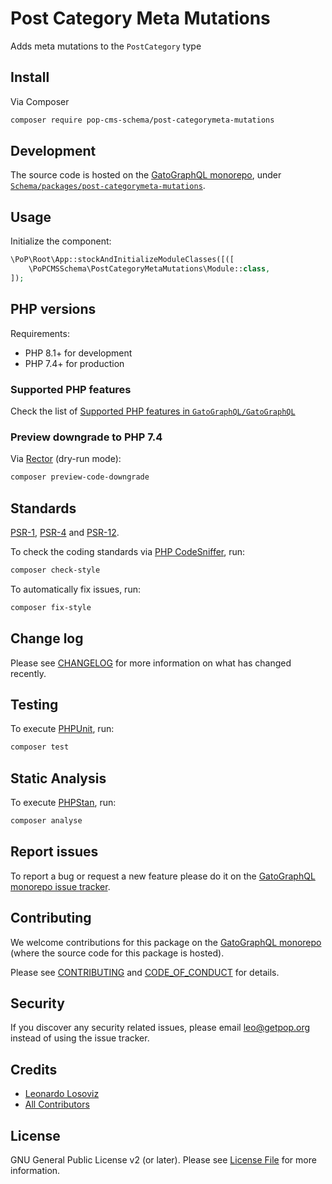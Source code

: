 # Post Category Meta Mutations

<!--
[![Build Status][ico-travis]][link-travis]
[![Quality Score][ico-code-quality]][link-code-quality]
[![Software License][ico-license]](LICENSE.md)
[![Latest Version on Packagist][ico-version]][link-packagist]
[![Coverage Status][ico-scrutinizer]][link-scrutinizer]
[![Total Downloads][ico-downloads]][link-downloads]
-->

Adds meta mutations to the `PostCategory` type

## Install

Via Composer

``` bash
composer require pop-cms-schema/post-categorymeta-mutations
```

## Development

The source code is hosted on the [GatoGraphQL monorepo](https://github.com/GatoGraphQL/GatoGraphQL), under [`Schema/packages/post-categorymeta-mutations`](https://github.com/GatoGraphQL/GatoGraphQL/tree/master/layers/Schema/packages/post-categorymeta-mutations).

## Usage

Initialize the component:

``` php
\PoP\Root\App::stockAndInitializeModuleClasses([([
    \PoPCMSSchema\PostCategoryMetaMutations\Module::class,
]);
```

## PHP versions

Requirements:

- PHP 8.1+ for development
- PHP 7.4+ for production

### Supported PHP features

Check the list of [Supported PHP features in `GatoGraphQL/GatoGraphQL`](https://github.com/GatoGraphQL/GatoGraphQL/blob/master/docs/supported-php-features.md)

### Preview downgrade to PHP 7.4

Via [Rector](https://github.com/rectorphp/rector) (dry-run mode):

```bash
composer preview-code-downgrade
```

## Standards

[PSR-1](https://www.php-fig.org/psr/psr-1), [PSR-4](https://www.php-fig.org/psr/psr-4) and [PSR-12](https://www.php-fig.org/psr/psr-12).

To check the coding standards via [PHP CodeSniffer](https://github.com/squizlabs/PHP_CodeSniffer), run:

``` bash
composer check-style
```

To automatically fix issues, run:

``` bash
composer fix-style
```

## Change log

Please see [CHANGELOG](CHANGELOG.md) for more information on what has changed recently.

## Testing

To execute [PHPUnit](https://phpunit.de/), run:

``` bash
composer test
```

## Static Analysis

To execute [PHPStan](https://github.com/phpstan/phpstan), run:

``` bash
composer analyse
```

## Report issues

To report a bug or request a new feature please do it on the [GatoGraphQL monorepo issue tracker](https://github.com/GatoGraphQL/GatoGraphQL/issues).

## Contributing

We welcome contributions for this package on the [GatoGraphQL monorepo](https://github.com/GatoGraphQL/GatoGraphQL) (where the source code for this package is hosted).

Please see [CONTRIBUTING](CONTRIBUTING.md) and [CODE_OF_CONDUCT](CODE_OF_CONDUCT.md) for details.

## Security

If you discover any security related issues, please email leo@getpop.org instead of using the issue tracker.

## Credits

- [Leonardo Losoviz][link-author]
- [All Contributors][link-contributors]

## License

GNU General Public License v2 (or later). Please see [License File](LICENSE.md) for more information.

[ico-version]: https://img.shields.io/packagist/v/pop-cms-schema/post-categorymeta-mutations.svg?style=flat-square
[ico-license]: https://img.shields.io/badge/license-GPLv2-brightgreen.svg?style=flat-square
[ico-travis]: https://img.shields.io/travis/pop-cms-schema/post-categorymeta-mutations/master.svg?style=flat-square
[ico-scrutinizer]: https://img.shields.io/scrutinizer/coverage/g/pop-cms-schema/post-categorymeta-mutations.svg?style=flat-square
[ico-code-quality]: https://img.shields.io/scrutinizer/g/pop-cms-schema/post-categorymeta-mutations.svg?style=flat-square
[ico-downloads]: https://img.shields.io/packagist/dt/pop-cms-schema/post-categorymeta-mutations.svg?style=flat-square

[link-packagist]: https://packagist.org/packages/pop-cms-schema/post-categorymeta-mutations
[link-travis]: https://travis-ci.org/pop-cms-schema/post-categorymeta-mutations
[link-scrutinizer]: https://scrutinizer-ci.com/g/pop-cms-schema/post-categorymeta-mutations/code-structure
[link-code-quality]: https://scrutinizer-ci.com/g/pop-cms-schema/post-categorymeta-mutations
[link-downloads]: https://packagist.org/packages/pop-cms-schema/post-categorymeta-mutations
[link-author]: https://github.com/leoloso
[link-contributors]: ../../../../../../contributors

